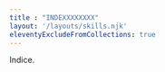 ```yaml
---
title : "INDEXXXXXXXX"
layout: '/layouts/skills.njk'
eleventyExcludeFromCollections: true
---
```

Indice.
